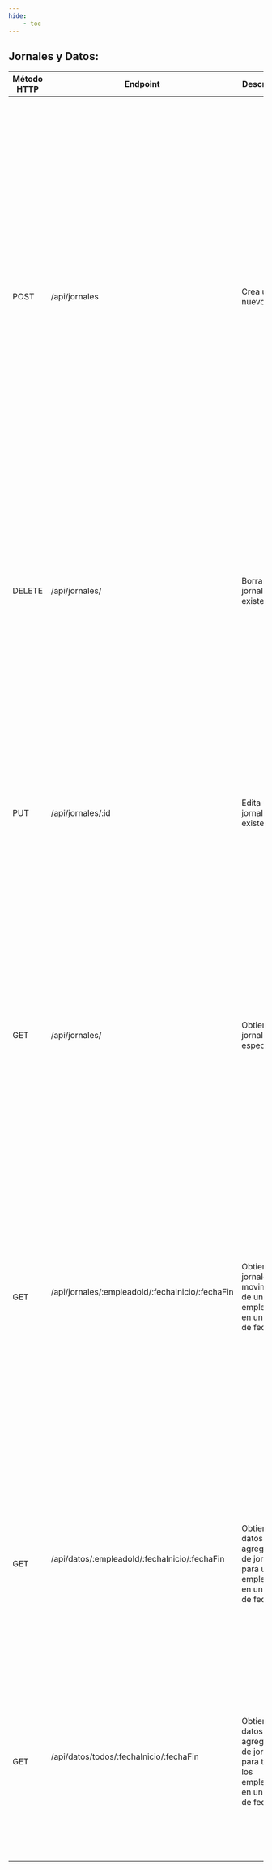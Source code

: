 ```yaml
---
hide:
    - toc
---
```

## Jornales y Datos:

| Método HTTP | Endpoint                                                 | Descripción                                                                        | Parámetros (Body/Query/Path)                                                                                                                                                                                                       | Respuesta Exitosa                                                                                                                  | Respuesta de Error                                                                                                                                                                                                                                                                                                                                                                                                                                                                                                                                                                                                  | Token de Login   |
| ----------- | -------------------------------------------------------- | ---------------------------------------------------------------------------------- | ---------------------------------------------------------------------------------------------------------------------------------------------------------------------------------------------------------------------------------- | ---------------------------------------------------------------------------------------------------------------------------------- | ------------------------------------------------------------------------------------------------------------------------------------------------------------------------------------------------------------------------------------------------------------------------------------------------------------------------------------------------------------------------------------------------------------------------------------------------------------------------------------------------------------------------------------------------------------------------------------------------------------------- | ---------------- |
| POST        | /api/jornales                                            | Crea un nuevo jornal                                                               | **Body**: <br>`empleadoId` (string) <br>`fecha` (string) <br>`entrada` (string, opcional) <br>`salida` (string, opcional) <br>`tipo` (string, uno de: trabajo, licencia, enfermedad, falta)                                        | 201 Created <br>`{ id, empleadoId, fecha, entrada, salida, tipo, creadoPor }`                                                      | 400 Bad Request <br>`{ error: 'El empleadoId es obligatorio' }` <br>`{ error: 'Tipo inválido' }` <br>`{ error: 'La fecha es obligatoria y debe ser válida' }` <br>`{ error: 'La hora de entrada es obligatoria y debe ser un string' }` <br>`{ error: 'La hora de salida es obligatoria y debe ser un string' }` <br>`{ error: 'Ya existe un jornal para este empleado en la fecha especificada' }` <br>500 Internal Server Error <br>`{ error: 'Error al crear el jornal', detalle: 'Descripción del error' }` <br>`{ error: 'Error al crear el jornal', detalle: 'Descripción del error', stack: 'Stack trace' }` | Requerido        |
| DELETE      | /api/jornales/                                           | Borra un jornal existente                                                          | **Path**: <br>`jornalId` (integer)                                                                                                                                                                                                 | 200 OK <br>`{ message: 'Jornal borrado exitosamente' }`                                                                            | 400 Not Found <br>`{ error: 'Jornal no encontrado' }` <br>500 Internal Server Error <br>`{ error: 'Error al borrar el jornal', detalle: 'Descripción del error' }` <br>`{ error: 'Error al borrar el jornal', detalle: 'Descripción del error', stack: 'Stack trace' }`                                                                                                                                                                                                                                                                                                                                             | Requerido(Admin) |
| PUT         | /api/jornales/:id                                        | Edita un jornal existente                                                          | **Path**: <br>`jornalId` (integer) <br>**Body**: <br>`empleadoId` (string) <br>`fecha` (string) <br>`entrada` (string, opcional) <br>`salida` (string, opcional) <br>`tipo` (string, uno de: trabajo, licencia, enfermedad, falta) | 200 OK <br>`{ id, empleadoId, fecha, entrada, salida, tipo }`                                                                      | 400 Not Found <br>`{ error: 'Jornal no encontrado' }` <br>400 Bad Request <br>`{ error: 'Ya existe un jornal para este empleado en esta fecha' }` <br>500 Internal Server Error <br>`{ error: 'Error al editar el jornal', detalle: 'Descripción del error' }` <br>`{ error: 'Error al editar el jornal', detalle: 'Descripción del error', stack: 'Stack trace' }`                                                                                                                                                                                                                                                 | Requerido        |
| GET         | /api/jornales/                                           | Obtiene un jornal específico                                                       | **Path**: <br>`jornalId` (integer)                                                                                                                                                                                                 | 200 OK <br>`{ id, empleadoId, fecha, entrada, salida, tipo }`                                                                      | 400 Not Found <br>`{ error: 'Jornal no encontrado' }` <br>500 Internal Server Error <br>`{ error: 'Error al obtener el jornal', detalle: 'Descripción del error' }` <br>`{ error: 'Error al obtener el jornal', detalle: 'Descripción del error', stack: 'Stack trace' }`                                                                                                                                                                                                                                                                                                                                           | Requerido        |
| GET         | /api/jornales/:empleadoId/:fechaInicio/:fechaFin<br><br> | Obtiene los jornales y movimientos de un empleado en un rango de fechas            | **Path**: <br>`empleadoId` (integer) <br>`fechaInicio` (string) <br>`fechaFin` (string) <br>**Query**: <br>`empleadoId`, `fechaInicio`, `fechaFin`                                                                                 | 200 OK <br>`[ { id, fecha, tipo, horas, horasExtra, entrada, salida, entregas, levantes, viajes }, ... ]`                          | 400 Bad Request <br>`{ error: 'Empleado no existe' }` <br>`{ error: 'Debe ingresar fecha de inicio y fecha de fin' }` <br>`{ error: 'Las fechas proporcionadas no son válidas' }` <br>`{ error: 'La fecha de inicio debe ser menor a la de final' }` <br>500 Internal Server Error <br>`{ error: 'Error al obtener jornales del empleado', detalle: 'Descripción del error' }` <br>`{ error: 'Error al obtener jornales del empleado', detalle: 'Descripción del error', stack: 'Stack trace' }`                                                                                                                    | Requerido        |
| GET         | /api/datos/:empleadoId/:fechaInicio/:fechaFin<br><br>    | Obtiene datos agregados de jornales para un empleado en un rango de fechas         | **Path**: <br>`empleadoId` (integer) <br>`fechaInicio` (string) <br>`fechaFin` (string)                                                                                                                                            | 200 OK <br>`{ empleadoId, registros, diasTrabajo, diasLicencia, diasEnfermedad, diasFalta, horasTrabajadas, horasExtra }`          | 400 Bad Request <br>`{ error: 'Descripción del error' }` <br>500 Internal Server Error <br>`{ error: 'Error al obtener los datos', detalle: 'Descripción del error' }` <br>`{ error: 'Error al obtener los datos', detalle: 'Descripción del error', stack: 'Stack trace' }`                                                                                                                                                                                                                                                                                                                                        | Requerido        |
| GET         | /api/datos/todos/:fechaInicio/:fechaFin<br><br>          | Obtiene datos agregados de jornales para todos los empleados en un rango de fechas | **Path**: <br>`fechaInicio` (string) <br>`fechaFin` (string)                                                                                                                                                                       | 200 OK <br>`[ { empleadoId, registros, diasTrabajo, diasLicencia, diasEnfermedad, diasFalta, horasTrabajadas, horasExtra }, ... ]` | 400 Bad Request <br>`{ error: 'Descripción del error' }` <br>500 Internal Server Error <br>`{ error: 'Error al obtener los datos', detalle: 'Descripción del error' }` <br>`{ error: 'Error al obtener los datos', detalle: 'Descripción del error', stack: 'Stack trace' }`                                                                                                                                                                                                                                                                                                                                        |
